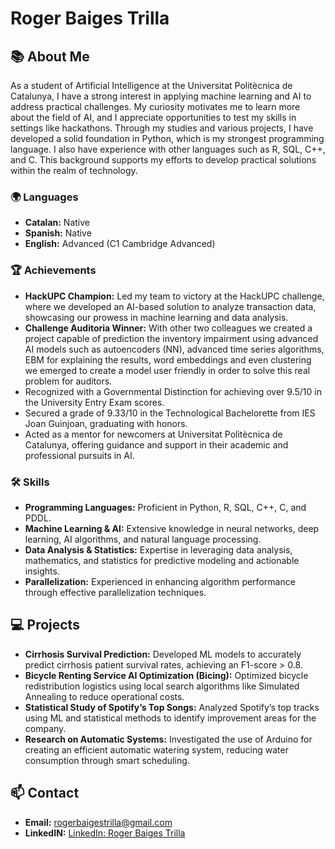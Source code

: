 # Roger Baiges Trilla

## 📚 About Me
As a student of Artificial Intelligence at the Universitat Politècnica de Catalunya, I have a strong interest in applying machine learning and AI to address practical challenges. My curiosity motivates me to learn more about the field of AI, and I appreciate opportunities to test my skills in settings like hackathons. Through my studies and various projects, I have developed a solid foundation in Python, which is my strongest programming language. I also have experience with other languages such as R, SQL, C++, and C. This background supports my efforts to develop practical solutions within the realm of technology.

### 🌍 Languages
- **Catalan:** Native
- **Spanish:** Native
- **English:** Advanced (C1 Cambridge Advanced)

### 🏆 Achievements
- **HackUPC Champion:** Led my team to victory at the HackUPC challenge, where we developed an AI-based solution to analyze transaction data, showcasing our prowess in machine learning and data analysis.
- **Challenge Auditoria Winner:** With other two colleagues we created a project capable of prediction the inventory impairment using advanced AI models such as autoencoders (NN), advanced time series algorithms, EBM for explaining the results, word embeddings and even clustering we emerged to create a model user friendly in order to solve this real problem for auditors.
- Recognized with a Governmental Distinction for achieving over 9.5/10 in the University Entry Exam scores.
- Secured a grade of 9.33/10 in the Technological Bachelorette from IES Joan Guinjoan, graduating with honors.
- Acted as a mentor for newcomers at Universitat Politècnica de Catalunya, offering guidance and support in their academic and professional pursuits in AI.

### 🛠 Skills
- **Programming Languages:** Proficient in Python, R, SQL, C++, C, and PDDL.
- **Machine Learning & AI:** Extensive knowledge in neural networks, deep learning, AI algorithms, and natural language processing.
- **Data Analysis & Statistics:** Expertise in leveraging data analysis, mathematics, and statistics for predictive modeling and actionable insights.
- **Parallelization:** Experienced in enhancing algorithm performance through effective parallelization techniques.

## 💻 Projects
- **Cirrhosis Survival Prediction:** Developed ML models to accurately predict cirrhosis patient survival rates, achieving an F1-score > 0.8.
- **Bicycle Renting Service AI Optimization (Bicing):** Optimized bicycle redistribution logistics using local search algorithms like Simulated Annealing to reduce operational costs.
- **Statistical Study of Spotify’s Top Songs:** Analyzed Spotify’s top tracks using ML and statistical methods to identify improvement areas for the company.
- **Research on Automatic Systems:** Investigated the use of Arduino for creating an efficient automatic watering system, reducing water consumption through smart scheduling.

## 📫 Contact
- **Email:** [rogerbaigestrilla@gmail.com](mailto:rogerbaigestrilla@gmail.com)
- **LinkedIN:** [LinkedIn: Roger Baiges Trilla](https://www.linkedin.com/in/rogerbaigestrilla)
